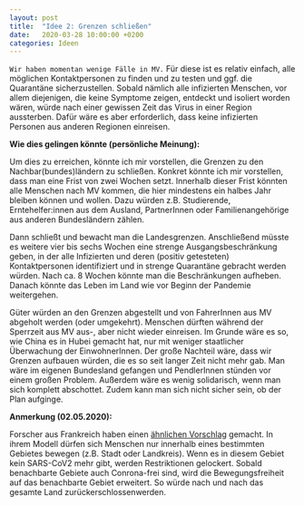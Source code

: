 ```yaml
---
layout: post
title:  "Idee 2: Grenzen schließen"
date:   2020-03-28 10:00:00 +0200
categories: Ideen
---
```

`Wir haben momentan wenige Fälle in MV.` Für diese ist es relativ einfach, alle möglichen Kontaktpersonen zu finden und zu testen und ggf. die Quarantäne sicherzustellen. Sobald nämlich alle infizierten Menschen, vor allem diejenigen, die keine Symptome zeigen, entdeckt und isoliert worden wären, würde nach einer gewissen Zeit das Virus in einer Region aussterben. Dafür wäre es aber erforderlich, dass keine infizierten Personen aus anderen Regionen einreisen.

**Wie dies gelingen könnte (persönliche Meinung):**


Um dies zu erreichen, könnte ich mir vorstellen, die Grenzen zu den Nachbar(bundes)ländern zu schließen. Konkret könnte ich mir vorstellen, dass man eine Frist von zwei Wochen setzt. Innerhalb dieser Frist könnten alle Menschen nach MV kommen, die hier mindestens ein halbes Jahr bleiben können und wollen. Dazu würden z.B. Studierende, Erntehelfer:innen aus dem Ausland, PartnerInnen oder Familienangehörige aus anderen Bundesländern zählen.

Dann schließt und bewacht man die Landesgrenzen. Anschließend müsste es weitere vier bis sechs Wochen eine strenge Ausgangsbeschränkung geben, in der alle Infizierten und deren (positiv getesteten) Kontaktpersonen identifiziert und in strenge Quarantäne gebracht werden würden. Nach ca. 8 Wochen könnte man die Beschränkungen aufheben. Danach könnte das Leben im Land wie vor Beginn der Pandemie weitergehen.

Güter würden an den Grenzen abgestellt und von FahrerInnen aus MV abgeholt werden (oder umgekehrt). Menschen dürften während der Sperrzeit aus MV aus-, aber nicht wieder einreisen. Im Grunde wäre es so, wie China es in Hubei gemacht hat, nur mit weniger staatlicher Überwachung der EinwohnerInnen. Der große Nachteil wäre, dass wir Grenzen aufbauen würden, die es so seit langer Zeit nicht mehr gab. Man wäre im eigenen Bundesland gefangen und PendlerInnen stünden vor einem großen Problem. Außerdem wäre es wenig solidarisch, wenn man sich komplett abschottet. Zudem kann man sich nicht sicher sein, ob der Plan aufginge.

**Anmerkung (02.05.2020):**

Forscher aus Frankreich haben einen [ähnlichen Vorschlag](https://theconversation.com/green-zones-a-mathematical-proposal-for-how-to-exit-from-the-covid-19-lockdown-136002) gemacht. In ihrem Modell dürfen sich Menschen nur innerhalb eines bestimmten Gebietes bewegen (z.B. Stadt oder Landkreis). Wenn es in diesem Gebiet kein SARS-CoV2 mehr gibt, werden Restriktionen gelockert. Sobald benachbarte Gebiete auch Conrona-frei sind, wird die Bewegungsfreiheit auf das benachbarte Gebiet erweitert. So würde nach und nach das gesamte Land zurückerschlossenwerden.